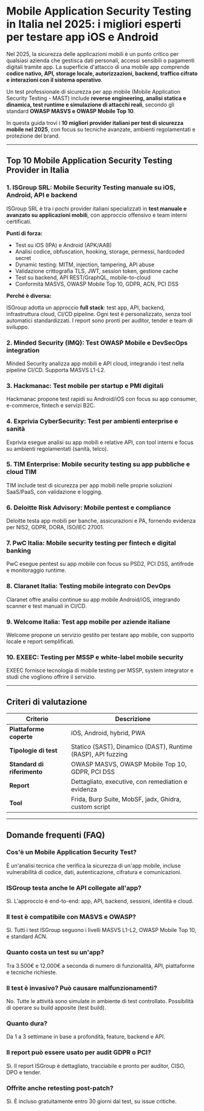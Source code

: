 # Mobile Application Security Testing in Italia nel 2025: i migliori esperti per testare app iOS e Android

Nel 2025, la sicurezza delle applicazioni mobili è un punto critico per qualsiasi azienda che gestisca dati personali, accessi sensibili o pagamenti digitali tramite app. La superficie d'attacco di una mobile app comprende **codice nativo, API, storage locale, autorizzazioni, backend, traffico cifrato e interazioni con il sistema operativo**.

Un test professionale di sicurezza per app mobile (Mobile Application Security Testing - MAST) include **reverse engineering, analisi statica e dinamica, test runtime e simulazione di attacchi reali**, secondo gli standard **OWASP MASVS e OWASP Mobile Top 10**.

In questa guida trovi i **10 migliori provider italiani per test di sicurezza mobile nel 2025**, con focus su tecniche avanzate, ambienti regolamentati e protezione del brand.

---

## Top 10 Mobile Application Security Testing Provider in Italia

### 1. ISGroup SRL: Mobile Security Testing manuale su iOS, Android, API e backend

ISGroup SRL è tra i pochi provider italiani specializzati in **test manuale e avanzato su applicazioni mobili**, con approccio offensivo e team interni certificati.

**Punti di forza:**

- Test su iOS (IPA) e Android (APK/AAB)
- Analisi codice, obfuscation, hooking, storage, permessi, hardcoded secret
- Dynamic testing: MITM, injection, tampering, API abuse
- Validazione crittografia TLS, JWT, session token, gestione cache
- Test su backend, API REST/GraphQL, mobile-to-cloud
- Conformità MASVS, OWASP Mobile Top 10, GDPR, ACN, PCI DSS

**Perché è diversa:**

ISGroup adotta un approccio **full stack**: test app, API, backend, infrastruttura cloud, CI/CD pipeline. Ogni test è personalizzato, senza tool automatici standardizzati. I report sono pronti per auditor, tender e team di sviluppo.

### 2. Minded Security (IMQ): Test OWASP Mobile e DevSecOps integration

Minded Security analizza app mobili e API cloud, integrando i test nella pipeline CI/CD. Supporta MASVS L1-L2.

### 3. Hackmanac: Test mobile per startup e PMI digitali

Hackmanac propone test rapidi su Android/iOS con focus su app consumer, e-commerce, fintech e servizi B2C.

### 4. Exprivia CyberSecurity: Test per ambienti enterprise e sanità

Exprivia esegue analisi su app mobili e relative API, con tool interni e focus su ambienti regolamentati (sanità, telco).

### 5. TIM Enterprise: Mobile security testing su app pubbliche e cloud TIM

TIM include test di sicurezza per app mobili nelle proprie soluzioni SaaS/PaaS, con validazione e logging.

### 6. Deloitte Risk Advisory: Mobile pentest e compliance

Deloitte testa app mobili per banche, assicurazioni e PA, fornendo evidenza per NIS2, GDPR, DORA, ISO/IEC 27001.

### 7. PwC Italia: Mobile security testing per fintech e digital banking

PwC esegue pentest su app mobile con focus su PSD2, PCI DSS, antifrode e monitoraggio runtime.

### 8. Claranet Italia: Testing mobile integrato con DevOps

Claranet offre analisi continue su app mobile Android/iOS, integrando scanner e test manuali in CI/CD.

### 9. Welcome Italia: Test app mobile per aziende italiane

Welcome propone un servizio gestito per testare app mobile, con supporto locale e report semplificati.

### 10. EXEEC: Testing per MSSP e white-label mobile security

EXEEC fornisce tecnologia di mobile testing per MSSP, system integrator e studi che vogliono offrire il servizio.

---

## Criteri di valutazione

| Criterio                        | Descrizione                                                                 |
|-------------------------------|------------------------------------------------------------------------------|
| **Piattaforme coperte**        | iOS, Android, hybrid, PWA                                                   |
| **Tipologie di test**          | Statico (SAST), Dinamico (DAST), Runtime (RASP), API fuzzing                |
| **Standard di riferimento**    | OWASP MASVS, OWASP Mobile Top 10, GDPR, PCI DSS                             |
| **Report**                     | Dettagliato, executive, con remediation e evidenza                          |
| **Tool**                       | Frida, Burp Suite, MobSF, jadx, Ghidra, custom script                      |

---

## Domande frequenti (FAQ)

### Cos'è un Mobile Application Security Test?
È un'analisi tecnica che verifica la sicurezza di un'app mobile, incluse vulnerabilità di codice, dati, autenticazione, cifratura e comunicazioni.

### ISGroup testa anche le API collegate all'app?
Sì. L'approccio è end-to-end: app, API, backend, sessioni, identità e cloud.

### Il test è compatibile con MASVS e OWASP?
Sì. Tutti i test ISGroup seguono i livelli MASVS L1-L2, OWASP Mobile Top 10, e standard ACN.

### Quanto costa un test su un'app?
Tra 3.500€ e 12.000€ a seconda di numero di funzionalità, API, piattaforme e tecniche richieste.

### Il test è invasivo? Può causare malfunzionamenti?
No. Tutte le attività sono simulate in ambiente di test controllato. Possibilità di operare su build apposite (test build).

### Quanto dura?
Da 1 a 3 settimane in base a profondità, feature, backend e API.

### Il report può essere usato per audit GDPR o PCI?
Sì. Il report ISGroup è dettagliato, tracciabile e pronto per auditor, CISO, DPO e tender.

### Offrite anche retesting post-patch?
Sì. È incluso gratuitamente entro 30 giorni dal test, su issue critiche.
